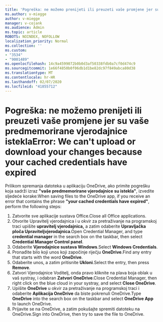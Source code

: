 ```yaml
---
title: 'Pogreška: ne možemo prenijeti ili preuzeti vaše promjene jer su vaše predmemorirane vjerodajnice istekla'
ms.author: v-miegge
author: v-miegge
manager: v-cojank
ms.audience: Admin
ms.topic: article
ROBOTS: NOINDEX, NOFOLLOW
localization_priority: Normal
ms.collection: ''
ms.custom:
- "3534"
- "9001489"
ms.openlocfilehash: 14c9a4599072b0b0d3af50338fdb0a7cf0d474c9
ms.sourcegitcommit: 1e66f4850b0f06db1d1be82dc97f849abca80d38
ms.translationtype: MT
ms.contentlocale: hr-HR
ms.lasthandoff: 02/07/2020
ms.locfileid: "41855712"
---
```

# <a name="error-we-cant-upload-or-download-your-changes-because-your-cached-credentials-have-expired"></a><span data-ttu-id="7f129-102">Pogreška: ne možemo prenijeti ili preuzeti vaše promjene jer su vaše predmemorirane vjerodajnice istekla</span><span class="sxs-lookup"><span data-stu-id="7f129-102">Error: We can't upload or download your changes because your cached credentials have expired</span></span>

<span data-ttu-id="7f129-103">Prilikom spremanja datoteka u aplikaciju OneDrive, ako primite pogrešku koja sadrži izraz **"vaše predmemorirane vjerodajnice su istekla"**, izvedite sljedeće korake:</span><span class="sxs-lookup"><span data-stu-id="7f129-103">When saving files to the OneDrive app, if you receive an error that contains the phrase **"your cached credentials have expired"**, perform the following steps:</span></span>

1. <span data-ttu-id="7f129-104">Zatvorite sve aplikacije sustava Office.</span><span class="sxs-lookup"><span data-stu-id="7f129-104">Close all Office applications.</span></span>
1. <span data-ttu-id="7f129-105">Otvorite Upravitelj vjerodajnica i u okvir za pretraživanje na programskoj traci upišite **upravitelj vjerodajnica,** a zatim odaberite **Upravljačka ploča Upraviteljvjerodajnica**.</span><span class="sxs-lookup"><span data-stu-id="7f129-105">Open Credential Manager, and type **credential manager** in the search box on the taskbar, then select **Credential Manager Control panel**.</span></span>
1. <span data-ttu-id="7f129-106">Odaberite **Vjerodajnice sustava Windows**.</span><span class="sxs-lookup"><span data-stu-id="7f129-106">Select **Windows Credentials**.</span></span>
1. <span data-ttu-id="7f129-107">Pronađite bilo koji unos koji započinje riječju **OneDrive**.</span><span class="sxs-lookup"><span data-stu-id="7f129-107">Find any entry that starts with the word **OneDrive**.</span></span>
1. <span data-ttu-id="7f129-108">Odaberite unos, a zatim pritisnite **Ukloni**.</span><span class="sxs-lookup"><span data-stu-id="7f129-108">Select the entry, then press **Remove**.</span></span>
1. <span data-ttu-id="7f129-109">Zatvori Vjerodajnice Voditelj, onda pravo kliknite na plava boja oblak u vaš systray, i odabran **Zatvori OneDrive**.</span><span class="sxs-lookup"><span data-stu-id="7f129-109">Close Credential Manager, then right click on the blue cloud in your systray, and select **Close OneDrive**.</span></span>
1. <span data-ttu-id="7f129-110">Upišite **OneDrive** u okvir za pretraživanje na programskoj traci i odaberite **Aplikacija OneDrive** da biste pokrenuli OneDrive.</span><span class="sxs-lookup"><span data-stu-id="7f129-110">Type **OneDrive** into the search box on the taskbar and select **OneDrive App** to launch OneDrive.</span></span>
1. <span data-ttu-id="7f129-111">Prijavite se na OneDrive, a zatim pokušajte spremiti datoteku na OneDrive.</span><span class="sxs-lookup"><span data-stu-id="7f129-111">Sign into OneDrive, then try to save the file to OneDrive.</span></span>
